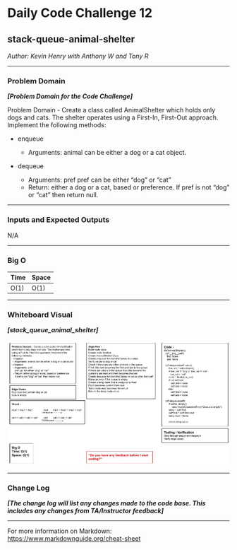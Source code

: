 # Daily Code Challenge 12

## stack-queue-animal-shelter

*Author: Kevin Henry with Anthony W and Tony R*

---

### Problem Domain

***[Problem Domain for the Code Challenge]***

Problem Domain - Create a class called AnimalShelter which holds only dogs and cats. The shelter operates using a First-In, First-Out approach. Implement the following methods:

- enqueue
    - Arguments: animal can be either a dog or a cat object.

- dequeue
    - Arguments: pref
    pref can be either “dog” or “cat”
    - Return: either a dog or a cat, based or preference.
    If pref is not “dog” or “cat” then return null.

---

### Inputs and Expected Outputs

N/A

---

### Big O

| Time | Space |
| :----------- | :----------- |
| O(1) | O(1) |

---

### Whiteboard Visual

***[stack_queue_animal_shelter]***

![stack_queue_animal_shelter](https://github.com/kevinhenry/data-structures-and-algorithms/blob/array-binary-search/python/code_challenges/img/stack-queue-animal-shelter.jpg)

---

### Change Log

***[The change log will list any changes made to the code base. This includes any changes from TA/Instructor feedback]***

---

For more information on Markdown: https://www.markdownguide.org/cheat-sheet
